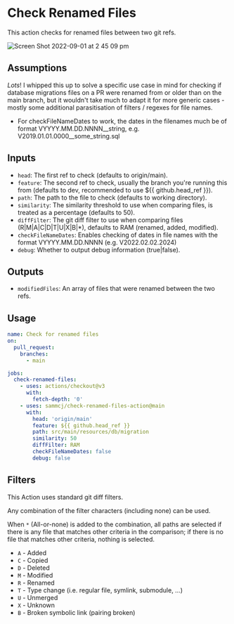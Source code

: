 # Check Renamed Files

This action checks for renamed files between two git refs.

![Screen Shot 2022-09-01 at 2 45 09 pm](https://user-images.githubusercontent.com/862951/187833217-8a0c3309-496e-4704-9a21-dfae79408206.jpg)


## Assumptions

*Lots*! I whipped this up to solve a specific use case in mind for checking if database migrations files on a PR were renamed from or older than on the main branch, but it wouldn't take much to adapt it for more generic cases - mostly some additional parasitisation of filters / regexes for file names.

- For checkFileNameDates to work, the dates in the filenames much be of format VYYYY.MM.DD.NNNN__string, e.g. V2019.01.01.0000__some_string.sql

## Inputs

- `head`: The first ref to check (defaults to origin/main).
- `feature`: The second ref to check, usually the branch you're running this from (defaults to dev, recommended to use ${{ github.head_ref }}).
- `path`: The path to the file to check (defaults to working directory).
- `similarity`: The similarity threshold to use when comparing files, is treated as a percentage (defaults to 50).
- `diffFilter`: The git diff filter to use when comparing files (R|M|A|C|D|T|U|X|B|*), defaults to RAM (renamed, added, modified).
- `checkFileNameDates`: Enables checking of dates in file names with the format VYYYY.MM.DD.NNNN (e.g. V2022.02.02.2024)
- `debug`: Whether to output debug information (true|false).

## Outputs

- `modifiedFiles`: An array of files that were renamed between the two refs.

## Usage

```yaml
name: Check for renamed files
on:
  pull_request:
    branches:
      - main

jobs:
  check-renamed-files:
    - uses: actions/checkout@v3
      with:
        fetch-depth: '0'
    - uses: sammcj/check-renamed-files-action@main
      with:
        head: 'origin/main'
        feature: ${{ github.head_ref }}
        path: src/main/resources/db/migration
        similarity: 50
        diffFilter: RAM
        checkFileNameDates: false
        debug: false
```

## Filters

This Action uses standard git diff filters.

Any combination of the filter characters (including none) can be used.

When `*` (All-or-none) is added to the combination, all paths are selected if there is any file that matches other criteria in the comparison; if there is no file that matches other criteria, nothing is selected.

- `A` - Added
- `C` - Copied
- `D` - Deleted
- `M` - Modified
- `R` - Renamed
- `T` - Type change (i.e. regular file, symlink, submodule, …​)
- `U` - Unmerged
- `X` - Unknown
- `B` - Broken symbolic link (pairing broken)
